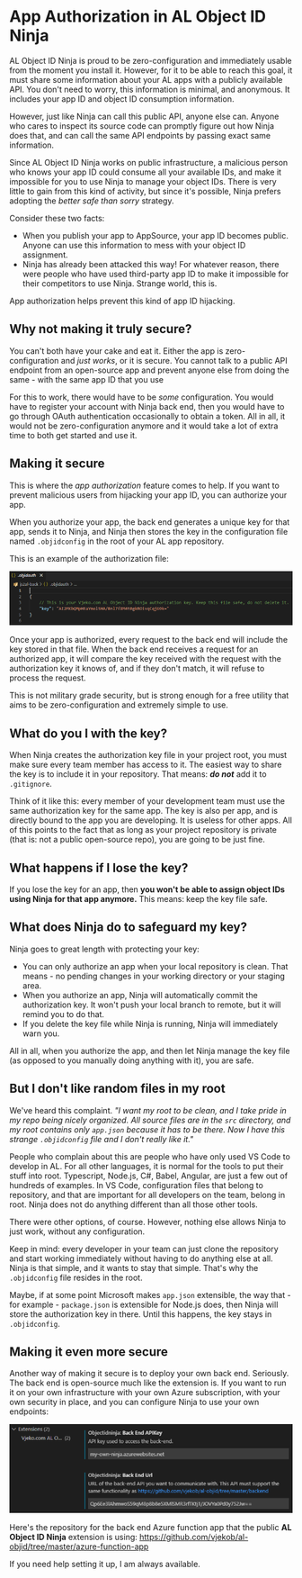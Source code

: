 # App Authorization in AL Object ID Ninja

AL Object ID Ninja is proud to be zero-configuration and immediately usable from the moment you install
it. However, for it to be able to reach this goal, it must share some information about your AL apps with a publicly
available API. You don't need to worry, this information is minimal, and anonymous. It includes your app ID and object
ID consumption information.

However, just like Ninja can call this public API, anyone else can. Anyone who cares to inspect its source code can
promptly figure out how Ninja does that, and can call the same API endpoints by passing exact same information.

Since AL Object ID Ninja works on public infrastructure, a malicious person who knows your app ID
could consume all your available IDs, and make it impossible for you to use Ninja to manage your
object IDs. There is very little to gain from this kind of activity, but since it's possible,
Ninja prefers adopting the *better safe than sorry* strategy.

Consider these two facts:
- When you publish your app to AppSource, your app ID becomes public. Anyone can use this information
to mess with your object ID assignment.
- Ninja has already been attacked this way! For whatever reason, there were people who have used
third-party app ID to make it impossible for their competitors to use Ninja. Strange world, this is.

App authorization helps prevent this kind of app ID hijacking.

## Why not making it truly secure?

You can't both have your cake and eat it. Either the app is zero-configuration and *just works*, or it is secure. You
cannot talk to a public API endpoint from an open-source app and prevent anyone else from doing the same - with
the same app ID that you use

For this to work, there would have to be *some* configuration. You would have to register your account with Ninja
back end, then you would have to go through OAuth authentication occasionally to obtain a token. All in all, it would
not be zero-configuration anymore and it would take a lot of extra time to both get started and use it.

## Making it secure

This is where the *app authorization* feature comes to help. If you want to prevent malicious users from hijacking
your app ID, you can authorize your app.

When you authorize your app, the back end generates a unique key for that app, sends it to Ninja, and Ninja
then stores the key in the configuration file named `.objidconfig` in the root of your AL app repository.

This is an example of the authorization file:

![Authorization key example](./images/authorization-key.png)

Once your app is authorized, every request to the back end will include the key stored in that file. When the back
end receives a request for an authorized app, it will compare the key received with the request with the authorization
key it knows of, and if they don't match, it will refuse to process the request.

This is not military grade security, but is strong enough for a free utility that aims to be zero-configuration and
extremely simple to use.

## What do you I with the key?

When Ninja creates the authorization key file in your project root, you must make sure every team member has access to
it. The easiest way to share the key is to include it in your repository. That means: ***do not*** add it to
`.gitignore`.

Think of it like this: every member of your development team must use the same authorization key for the same app. The
key is also per app, and is directly bound to the app you are developing. It is useless for other apps. All of this
points to the fact that as long as your project repository is private (that is: not a public open-source repo), you
are going to be just fine.

## What happens if I lose the key?

If you lose the key for an app, then **you won't be able to assign object IDs using Ninja for that app anymore.**
This means: keep the key file safe.

## What does Ninja do to safeguard my key?

Ninja goes to great length with protecting your key:
- You can only authorize an app when your local repository is clean. That means - no pending changes in your 
working directory or your staging area.
- When you authorize an app, Ninja will automatically commit the authorization key. It won't push your local
branch to remote, but it will remind you to do that.
- If you delete the key file while Ninja is running, Ninja will immediately warn you.

All in all, when you authorize the app, and then let Ninja manage the key file (as opposed to you manually
doing anything with it), you are safe.

## But I don't like random files in my root

We've heard this complaint. *"I want my root to be clean, and I take pride in my repo being nicely organized. All
source files are in the `src` directory, and my root contains only `app.json` because it has to be there. Now I have this strange `.objidconfig` file and I don't really like it."*

People who complain about this are people who have only used VS Code to develop in AL. For all other languages, it
is normal for the tools to put their stuff into root. Typescript, Node.js, C#, Babel, Angular, are just a few out of
hundreds of examples. In VS Code, configuration files that belong to repository, and that are important for all
developers on the team, belong in root. Ninja does not do anything different than all those other tools.

There were other options, of course. However, nothing else allows Ninja to just work, without any configuration.

Keep in mind: every developer in your team can just clone the repository and start working immediately without having
to do anything else at all. Ninja is that simple, and it wants to stay that simple. That's why the `.objidconfig` file
resides in the root.

Maybe, if at some point Microsoft makes `app.json` extensible, the way that - for example - `package.json` is
extensible for Node.js does, then Ninja will store the authorization key in there. Until this happens, the key stays
in `.objidconfig`.

## Making it even more secure

Another way of making it secure is to deploy your own back end. Seriously. The back end is open-source much like the
extension is. If you want to run it on your own infrastructure with your own Azure subscription, with your own security
in place, and you can configure Ninja to use your own endpoints:

![Configuration of own Azure function back end](./images/settings-own-back-end.png)

Here's the repository for the back end Azure function app that the public **AL Object ID Ninja** extension is
using: https://github.com/vjekob/al-objid/tree/master/azure-function-app

If you need help setting it up, I am always available.
